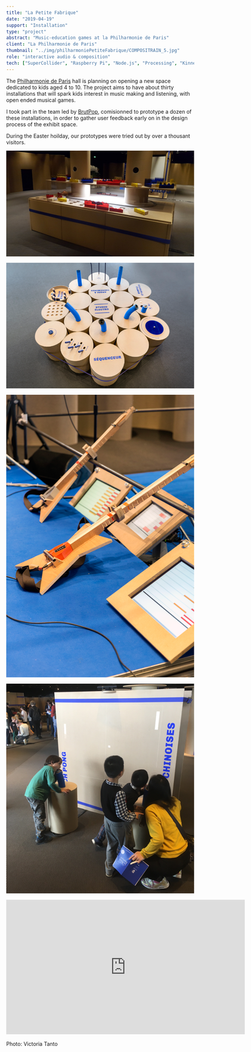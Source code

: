 ```yaml
---
title: "La Petite Fabrique"
date: "2019-04-19"
support: "Installation"
type: "project" 
abstract: "Music-education games at la Philharmonie de Paris"
client: "La Philharmonie de Paris"
thumbnail: "../img/philharmoniePetiteFabrique/COMPOSITRAIN_5.jpg"
role: "interactive audio & composition"
tech: ["SuperCollider", "Raspberry Pi", "Node.js", "Processing", "Kinnect SDK"]
---
```


The [Philharmonie de Paris](https://philharmoniedeparis.fr/fr) hall is planning on opening a new space dedicated to kids aged 4 to 10. The project aims to have about thirty installations that will spark kids interest in music making and listening, with open ended musical games.

I took part in the team led by [BrutPop](http://brutpop.blogspot.com/), comisionned to prototype a dozen of these installations, in order to gather user feedback early on in the design process of the exhibit space. 

During the Easter hoilday, our prototypes were tried out by over a thousant visitors.

![Compositrain](../img/philharmoniePetiteFabrique/train_1.jpg)

![Studio Electro](../img/philharmoniePetiteFabrique/STUDIO_ELECTRO_0.png)

![Club Rock](../img/philharmoniePetiteFabrique/CLUB_DE_ROCK_2.png)

![Pitch Pong](../img/philharmoniePetiteFabrique/pitchPong.png)


<div class="iframe-container">

<iframe width="640" height="360" src="https://www.youtube.com/embed/8XAhJXAWRmU" frameborder="0" allow="autoplay; encrypted-media; gyroscope; picture-in-picture" allowfullscreen></iframe>

</div>

Photo: Victoria Tanto
